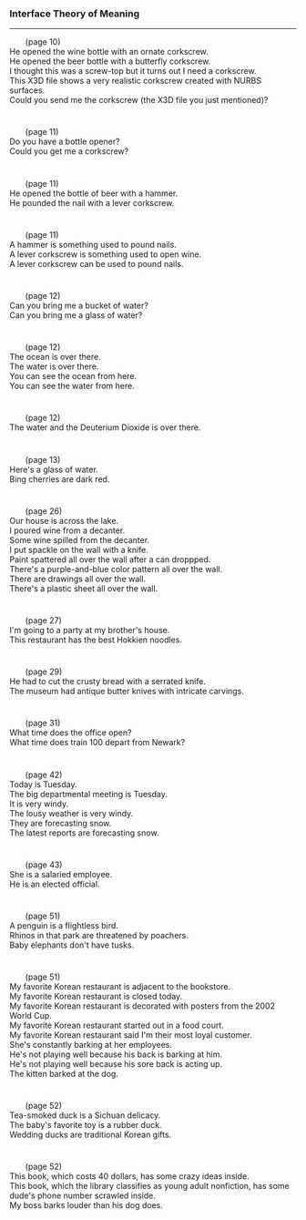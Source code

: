
### Interface Theory of Meaning
---

&nbsp;&nbsp;&nbsp;&nbsp;&nbsp;&nbsp;&nbsp;(page 10)  
He opened the wine bottle with an ornate corkscrew.  
He opened the beer bottle with a butterfly corkscrew.  
I thought this was a screw-top but it turns out I need a corkscrew.  
This X3D file shows a very realistic corkscrew created with NURBS surfaces.  
Could you send me the corkscrew (the X3D file you just mentioned)?  

#
&nbsp;&nbsp;&nbsp;&nbsp;&nbsp;&nbsp;&nbsp;(page 11)  
Do you have a bottle opener?  
Could you get me a corkscrew?  

#
&nbsp;&nbsp;&nbsp;&nbsp;&nbsp;&nbsp;&nbsp;(page 11)  
He opened the bottle of beer with a hammer.  
He pounded the nail with a lever corkscrew.  

#
&nbsp;&nbsp;&nbsp;&nbsp;&nbsp;&nbsp;&nbsp;(page 11)  
A hammer is something used to pound nails.  
A lever corkscrew is something used to open wine.  
A lever corkscrew can be used to pound nails.  

#
&nbsp;&nbsp;&nbsp;&nbsp;&nbsp;&nbsp;&nbsp;(page 12)  
Can you bring me a bucket of water?  
Can you bring me a glass of water?  

#
&nbsp;&nbsp;&nbsp;&nbsp;&nbsp;&nbsp;&nbsp;(page 12)  
The ocean is over there.  
The water is over there.  
You can see the ocean from here.  
You can see the water from here.  

#
&nbsp;&nbsp;&nbsp;&nbsp;&nbsp;&nbsp;&nbsp;(page 12)  
The water and the Deuterium Dioxide is over there.  

#
&nbsp;&nbsp;&nbsp;&nbsp;&nbsp;&nbsp;&nbsp;(page 13)  
Here's a glass of water.  
Bing cherries are dark red.  

#
&nbsp;&nbsp;&nbsp;&nbsp;&nbsp;&nbsp;&nbsp;(page 26)  
Our house is across the lake.  
I poured wine from a decanter.  
Some wine spilled from the decanter.  
I put spackle on the wall with a knife.  
Paint spattered all over the wall after a can droppped.  
There's a purple-and-blue color pattern all over the wall.  
There are drawings all over the wall.  
There's a plastic sheet all over the wall.  

#
&nbsp;&nbsp;&nbsp;&nbsp;&nbsp;&nbsp;&nbsp;(page 27)  
I'm going to a party at my brother's house.  
This restaurant has the best Hokkien noodles.  

#
&nbsp;&nbsp;&nbsp;&nbsp;&nbsp;&nbsp;&nbsp;(page 29)  
He had to cut the crusty bread with a serrated knife.  
The museum had antique butter knives with intricate carvings.  

#
&nbsp;&nbsp;&nbsp;&nbsp;&nbsp;&nbsp;&nbsp;(page 31)  
What time does the office open?  
What time does train 100 depart from Newark?  

#
&nbsp;&nbsp;&nbsp;&nbsp;&nbsp;&nbsp;&nbsp;(page 42)  
Today is Tuesday.  
The big departmental meeting is Tuesday.  
It is very windy.  
The lousy weather is very windy.  
They are forecasting snow.  
The latest reports are forecasting snow.  

#
&nbsp;&nbsp;&nbsp;&nbsp;&nbsp;&nbsp;&nbsp;(page 43)  
She is a salaried employee.  
He is an elected official.  

#
&nbsp;&nbsp;&nbsp;&nbsp;&nbsp;&nbsp;&nbsp;(page 51)  
A penguin is a flightless bird.  
Rhinos in that park are threatened by poachers.  
Baby elephants don't have tusks.  

#
&nbsp;&nbsp;&nbsp;&nbsp;&nbsp;&nbsp;&nbsp;(page 51)  
My favorite Korean restaurant is adjacent to the bookstore.  
My favorite Korean restaurant is closed today.  
My favorite Korean restaurant is decorated with posters from the 2002 World Cup.  
My favorite Korean restaurant started out in a food court.  
My favorite Korean restaurant said I'm their most loyal customer.  
She's constantly barking at her employees.  
He's not playing well because his back is barking at him.  
He's not playing well because his sore back is acting up.  
The kitten barked at the dog.  

#
&nbsp;&nbsp;&nbsp;&nbsp;&nbsp;&nbsp;&nbsp;(page 52)  
Tea-smoked duck is a Sichuan delicacy.  
The baby's favorite toy is a rubber duck.  
Wedding ducks are traditional Korean gifts.  

#
&nbsp;&nbsp;&nbsp;&nbsp;&nbsp;&nbsp;&nbsp;(page 52)  
This book, which costs 40 dollars, has some crazy ideas inside.  
This book, which the library classifies as young adult nonfiction, has some dude's phone number scrawled inside.  
My boss barks louder than his dog does.  

#
